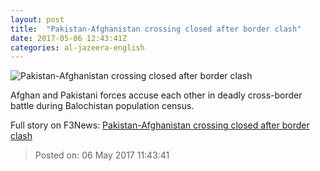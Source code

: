 ```yaml
---
layout: post
title:  "Pakistan-Afghanistan crossing closed after border clash"
date: 2017-05-06 12:43:41Z
categories: al-jazeera-english
---
```


![Pakistan-Afghanistan crossing closed after border clash](http://www.aljazeera.com/mritems/Images/2017/5/5/496541a29a93403e91162d071e107136_18.jpg)

Afghan and Pakistani forces accuse each other in deadly cross-border battle during Balochistan population census.


Full story on F3News: [Pakistan-Afghanistan crossing closed after border clash](http://www.f3nws.com/n/jXPkhG)

> Posted on: 06 May 2017 11:43:41
